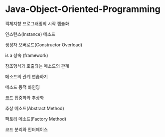 # Java-Object-Oriented-Programming

객체지향 프로그래밍의 시작 캡슐화

인스턴스(Instance) 메소드

생성자 오버로드(Constructor Overload)

is a 상속 (framework)

참조형식과 호출되는 메소드의 관계

메소드의 관계 연습하기

메소드 동적 바인딩

코드 집중화와 추상화

추상 메소드(Abstract Method)

팩토리 메소드(Factory Method)

코드 분리와 인터페이스
